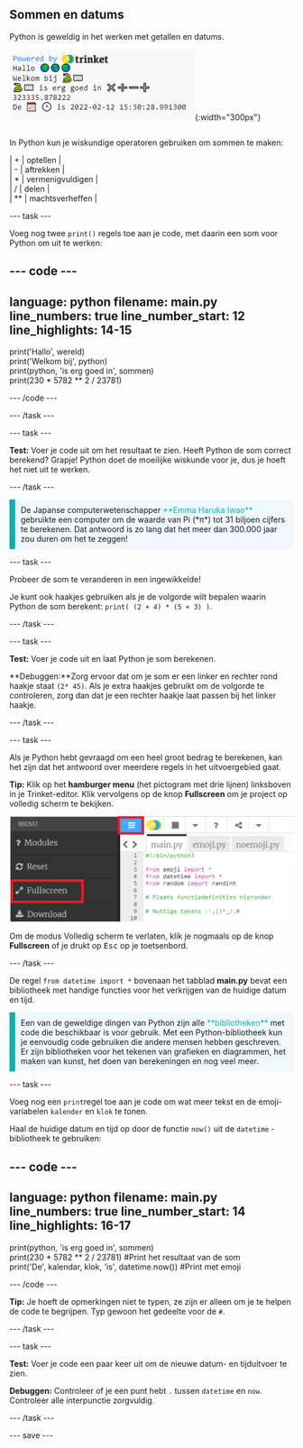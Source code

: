## Sommen en datums

<div style="display: flex; flex-wrap: wrap">
<div style="flex-basis: 200px; flex-grow: 1; margin-right: 15px;">
Python is geweldig in het werken met getallen en datums.
</div>
<div>

![Het uitvoergebied met vijf gedrukte regels die de nieuwe som en huidige datum uitvoer tonen.](images/sums_dates.png){:width="300px"}

</div>
</div>

In Python kun je wiskundige operatoren gebruiken om sommen te maken:

| + | optellen |   
| - | aftrekken |   
| * | vermenigvuldigen |   
| / | delen |   
| ** | machtsverheffen |

--- task ---

Voeg nog twee `print()` regels toe aan je code, met daarin een som voor Python om uit te werken:

--- code ---
---
language: python
filename: main.py
line_numbers: true
line_number_start: 12
line_highlights: 14-15
---

print('Hallo', wereld)   
print('Welkom bij', python)   
print(python, 'is erg goed in', sommen)   
print(230 * 5782 ** 2 / 23781)

--- /code ---

--- /task ---

--- task ---

**Test:** Voer je code uit om het resultaat te zien. Heeft Python de som correct berekend? Grapje! Python doet de moeilijke wiskunde voor je, dus je hoeft het niet uit te werken.

--- /task ---

<p style="border-left: solid; border-width:10px; border-color: #0faeb0; background-color: aliceblue; padding: 10px;">
De Japanse computerwetenschapper <span style="color: #0faeb0">**Emma Haruka Iwao**</span> gebruikte een computer om de waarde van Pi (*π*) tot 31 biljoen cijfers te berekenen. Dat antwoord is zo lang dat het meer dan 300.000 jaar zou duren om het te zeggen! 
</p>

--- task ---

Probeer de som te veranderen in een ingewikkelde!

Je kunt ook haakjes gebruiken als je de volgorde wilt bepalen waarin Python de som berekent: `print( (2 + 4) * (5 + 3) )`.

--- /task ---

--- task ---

**Test:** Voer je code uit en laat Python je som berekenen.

**Debuggen:**Zorg ervoor dat om je som er een linker en rechter rond haakje staat `(2* 45)`. Als je extra haakjes gebruikt om de volgorde te controleren, zorg dan dat je een rechter haakje laat passen bij het linker haakje.

--- /task ---

--- task ---

Als je Python hebt gevraagd om een heel groot bedrag te berekenen, kan het zijn dat het antwoord over meerdere regels in het uitvoergebied gaat.

**Tip:** Klik op het **hamburger menu** (het pictogram met drie lijnen) linksboven in je Trinket-editor. Klik vervolgens op de knop **Fullscreen** om je project op volledig scherm te bekijken.

![De Trinket-editor met menu aan de linkerkant uitgebreid, via het hamburgermenu, om de optie op volledig scherm weer te geven.](images/full_screen.png)

Om de modus Volledig scherm te verlaten, klik je nogmaals op de knop **Fullscreen** of je drukt op <kbd>Esc</kbd> op je toetsenbord.

--- /task ---

De regel `from datetime import *` bovenaan het tabblad **main.py** bevat een bibliotheek met handige functies voor het verkrijgen van de huidige datum en tijd.

<p style="border-left: solid; border-width:10px; border-color: #0faeb0; background-color: aliceblue; padding: 10px;">
Een van de geweldige dingen van Python zijn alle <span style="color: #0faeb0">**bibliotheken**</span> met code die beschikbaar is voor gebruik. Met een Python-bibliotheek kun je eenvoudig code gebruiken die andere mensen hebben geschreven. Er zijn bibliotheken voor het tekenen van grafieken en diagrammen, het maken van kunst, het doen van berekeningen en nog veel meer.
</p>

--- task ---

Voeg nog een `print`regel toe aan je code om wat meer tekst en de emoji-variabelen `kalender` en `klok` te tonen.

Haal de huidige datum en tijd op door de functie `now()` uit de `datetime` -bibliotheek te gebruiken:

--- code ---
---
language: python
filename: main.py
line_numbers: true
line_number_start: 14
line_highlights: 16-17
---

print(python, 'is erg goed in', sommen)    
print(230 * 5782 ** 2 / 23781) #Print het resultaat van de som     
print('De', kalendar, klok, 'is', datetime.now()) #Print met emoji

--- /code ---

**Tip:** Je hoeft de opmerkingen niet te typen, ze zijn er alleen om je te helpen de code te begrijpen. Typ gewoon het gedeelte voor de `#`.

--- /task ---

--- task ---

**Test:** Voer je code een paar keer uit om de nieuwe datum- en tijduitvoer te zien.

**Debuggen:** Controleer of je een punt hebt `.` tussen `datetime` en `now`. Controleer alle interpunctie zorgvuldig.

--- /task ---

--- save ---
